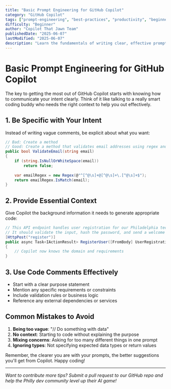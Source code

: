 ```yaml
---
title: "Basic Prompt Engineering for GitHub Copilot"
category: "GitHub Copilot"
tags: ["prompt-engineering", "best-practices", "productivity", "beginner"]
difficulty: "Beginner"
author: "Copilot That Jawn Team"
publishedDate: "2025-06-07"
lastModified: "2025-06-07"
description: "Learn the fundamentals of writing clear, effective prompts for GitHub Copilot"
---
```


# Basic Prompt Engineering for GitHub Copilot

The key to getting the most out of GitHub Copilot starts with knowing how to communicate your intent clearly. Think of it like talking to a really smart coding buddy who needs the right context to help you out effectively.

## 1. Be Specific with Your Intent

Instead of writing vague comments, be explicit about what you want:

```csharp
// Bad: Create a method
// Good: Create a method that validates email addresses using regex and returns a boolean
public bool ValidateEmail(string email)
{
    if (string.IsNullOrWhiteSpace(email))
        return false;
    
    var emailRegex = new Regex(@"^[^@\s]+@[^@\s]+\.[^@\s]+$");
    return emailRegex.IsMatch(email);
}
```

## 2. Provide Essential Context

Give Copilot the background information it needs to generate appropriate code:

```csharp
// This API endpoint handles user registration for our Philadelphia tech community platform
// It should validate the input, hash the password, and send a welcome email
[HttpPost("register")]
public async Task<IActionResult> RegisterUser([FromBody] UserRegistrationDto dto)
{
    // Copilot now knows the domain and requirements
}
```

## 3. Use Code Comments Effectively

- Start with a clear purpose statement
- Mention any specific requirements or constraints
- Include validation rules or business logic
- Reference any external dependencies or services

## Common Mistakes to Avoid

1. **Being too vague**: "// Do something with data"
2. **No context**: Starting to code without explaining the purpose
3. **Mixing concerns**: Asking for too many different things in one prompt
4. **Ignoring types**: Not specifying expected data types or return values

Remember, the clearer you are with your prompts, the better suggestions you'll get from Copilot. Happy coding!

---

*Want to contribute more tips? Submit a pull request to our GitHub repo and help the Philly dev community level up their AI game!*
